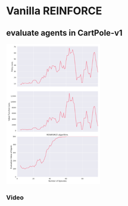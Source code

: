 # Vanilla REINFORCE

## evaluate agents in CartPole-v1

<img src="https://github.com/ashigirl96/rl_snippets/blob/master/reinforce/assets/plot_stats_ray.png" width=50%>


### Video 

<object data="https://github.com/ashigirl96/rl_snippets/blob/master/reinforce/assets/openaigym.video.0.24637.video000000.mp4" type="video/mp4" width="400" height="224">